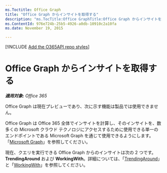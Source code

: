 ```yaml
---
ms.Toctitle: Office Graph
title: "Office Graph からインサイトを取得する"
description: "ms.TocTitle:Office GraphTitle:Office Graph からインサイトを取得するDescription:Office Graph からのインサイトを使用して、別のコンテキスト内の最も関連のあるコンテンツを取得して表示する方法について説明します。ms.ContentId:976e724b-25b5-4926-a0db-10910c2a10fams.topic: 記事 (方法) ms.date:2015 年 11 月 19 日"
ms.ContentId: 976e724b-25b5-4926-a0db-10910c2a10fa
ms.date: November 19, 2015

---
```

[!INCLUDE [Add the O365API repo styles](../includes/controls/addo365apistyles.xml)]


# Office Graph からインサイトを取得する

_**適用対象:** Office 365_

<p class="previewnote">Office Graph は現在プレビューであり、次に示す機能は製品では使用できません。</p>

Office Graph は Office 365 全体でインサイトを計算し、そのインサイトを、数多くの Microsoft クラウド テクノロジにアクセスするために使用できる単一のエンドポイントである Microsoft Graph を通じて使用できるようにします。「[Microsoft Graph](https://graph.microsoft.io/)」を参照してください。

現在、クエリを実行できる Office Graph からのインサイトは次の 2 つです。**TrendingAround** および **WorkingWith**。詳細については、「[TrendingAround](https://graph.microsoft.io/docs/api-reference/beta/api/user_list_trendingaround)」と「[WorkingWith](https://graph.microsoft.io/docs/api-reference/beta/api/user_list_workingwith)」を参照してください。